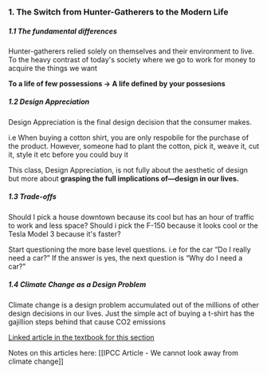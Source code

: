 
### 1. The Switch from Hunter-Gatherers to the Modern Life

##### 1.1 The fundamental differences 

Hunter-gatherers relied solely on themselves and their environment to live. To the heavy contrast of today's society where we go to work for money to acquire the things we want

**To a life of few possessions -> A life defined by your possesions**

##### 1.2 Design Appreciation

Design Appreciation is the final design decision that the consumer makes. 

i.e When buying a cotton shirt, you are only respobile for the purchase of the product. However, someone had to plant the cotton, pick it, weave it, cut it, style it etc before you could buy it

This class, Design Appreciation, is not fully about the aesthetic of design but more about **grasping the full implications of—design in our lives.** 

##### 1.3 Trade-offs

Should I pick a house downtown because its cool but has an hour of traffic to work and less space? Should i pick the F-150 because it looks cool or the Tesla Model 3 because it's faster?

Start questioning the more base level questions. i.e for the car “Do I really need a car?” If the answer is yes, the next question is “Why do I need a car?”

##### 1.4 Climate Change as a Design Problem

Climate change is a design problem accumulated out of the millions of other design decisions in our lives. Just the simple act of buying a t-shirt has the gajillion steps behind that cause CO2 emissions 

<a href="https://www.nrdc.org/stories/ipcc-we-cannot-look-away-climate-risks-are-cascading"> Linked article in the textbook for this section </a>

Notes on this articles here: [[IPCC Article - We cannot look away from climate change]]

